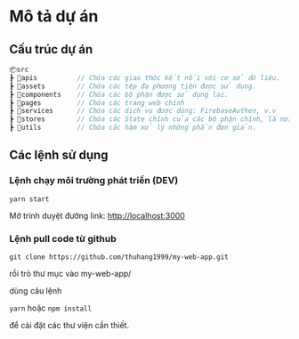 # Mô tả dự án

## Cấu trúc dự án

```js
📦src
┣ 📂apis          // Chứa các giao thức kết nối với cơ sở dữ liệu.
┣ 📂assets        // Chứa các tệp đa phương tiện được sử dụng.
┣ 📂components    // Chứa các bộ phận được sử dụng lại.
┣ 📂pages         // Chứa các trang web chính
┣ 📂services      // Chứa các dịch vụ được dùng: FirebaseAuthen, v.v
┣ 📂stores        // Chứa các State chính của các bộ phận chính, là nơi chia sẻ global state.
┣ 📂utils         // Chứa các hàm xử lý những phần đơn giản.
```

## Các lệnh sử dụng

### Lệnh chạy môi trường phát triển (DEV)

`yarn start`

Mở trình duyệt đường link: [http://localhost:3000](http://localhost:3000)

### Lệnh pull code từ github

`git clone https://github.com/thuhang1999/my-web-app.git`

rồi trỏ thư mục vào my-web-app/

dùng câu lệnh

`yarn` hoặc `npm install`

để cài đặt các thư viện cần thiết.
